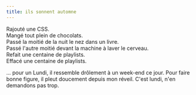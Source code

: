 ```yaml
---
title: ils sonnent automne
---
```


Rajouté une CSS.  
Mangé tout plein de chocolats.  
Passé la moitié de la nuit le nez dans un livre.  
Passé l'autre moitié devant la machine à laver le cerveau.  
Refait une centaine de playlists.  
Effacé une centaine de playlists.

... pour un Lundi, il ressemble drôlement à un week-end ce jour. Pour faire
bonne figure, il pleut doucement depuis mon réveil. C'est lundi, n'en
demandons pas trop.

